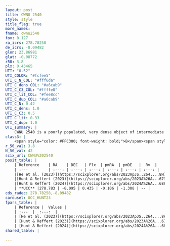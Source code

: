 ```yaml
---
layout: post
title: CWNU 2540
style: style
title_flag: true
more_names: 
fname: cwnu2540
fov: 0.127
ra_icrs: 278.78258
de_icrs: -8.09482
glon: 23.86981
glat: -0.08772
r50: 3.8
plx: 0.43465
UTI: "0.52"
UTI_COLOR: "#fcfee5"
UTI_C_N_COL: "#fff6da"
UTI_C_dens_COL: "#a6cab9"
UTI_C_C3_COL: "#ffffe8"
UTI_C_lit_COL: "#fee8cc"
UTI_C_dup_COL: "#a6cab9"
UTI_C_N: 0.42
UTI_C_dens: 1.0
UTI_C_C3: 0.5
UTI_C_lit: 0.33
UTI_C_dup: 1.0
UTI_summary: |
    CWNU 2540 is a poorly populated, very dense object of intermediate C3 quality. It was recently reported in the literature.
class3: |
    <span style="color: #FFC300; font-weight: bold;">B</span><span style="color: #FFC300; font-weight: bold;">B</span>
r_50_val: 3.8
N_50_val: 42
scix_url: CWNU%202540
posit_table: |
    | Reference    | RA    | DEC   | Plx  | pmRA  | pmDE   |  Rv  |
    | :---         | :---: | :---: | :---: | :---: | :---: | :---: |
    |[He et al. (2023)](https://scixplorer.org/abs/2023ApJS..264....8H) | 278.784 | -8.089 | 0.442 | -0.131 | -1.308 | -- |
    |[Hunt & Reffert (2023)](https://scixplorer.org/abs/2023A%26A...673A.114H) | 278.78 | -8.104 | 0.421 | -0.08 | -1.286 | -- |
    |[Hunt & Reffert (2024)](https://scixplorer.org/abs/2024A%26A...686A..42H) | 278.78 | -8.104 | 0.421 | -0.08 | -1.286 | -- |
    | **UCC** |278.783 | -8.095 | 0.435 | -0.106 | -1.308 | -- | 
cds_radec: 278.78258,-8.09482
carousel: UCC_HUNT23
fpars_table: |
    | Reference |  Values |
    | :---  |  :---:  |
    | [He et al. (2023)](https://scixplorer.org/abs/2023ApJS..264....8H) | `A0=3.3, m-M=11.35, logAge=7.25` |
    | [Hunt & Reffert (2023)](https://scixplorer.org/abs/2023A%26A...673A.114H) | `AV50=3.139, diffAV50=2.05, MOD50=11.665, logAge50=7.279` |
    | [Hunt & Reffert (2024)](https://scixplorer.org/abs/2024A%26A...686A..42H) | `MassJ=240.992` |
shared_table: |
    
---
```

